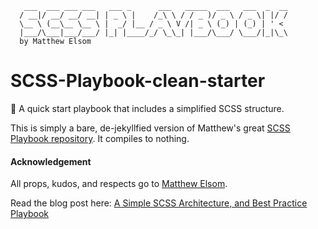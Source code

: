 ```
   ___  ___ ___ ___   ___ _      ___   _____  ___   ___  _  __
  / __|/ __/ __/ __| | _ \ |    /_\ \ / / _ )/ _ \ / _ \| |/ /
  \__ \ (__\__ \__ \ |  _/ |__ / _ \ V /| _ \ (_) | (_) | ' <
  |___/\___|___/___/ |_| |____/_/ \_\_| |___/\___/ \___/|_|\_\
  by Matthew Elsom
```

# SCSS-Playbook-clean-starter

📕 A quick start playbook that includes a simplified SCSS structure.

This is simply a bare, de-jekyllfied version of Matthew's great [SCSS Playbook repository](https://github.com/matthewelsom/Project-ScssPlaybook). It compiles to nothing.

#### Acknowledgement

All props, kudos, and respects go to [Matthew Elsom](https://matthewelsom.com/).

Read the blog post here:
[A Simple SCSS Architecture, and Best Practice Playbook](https://matthewelsom.com/blog/simple-scss-playbook.html)
